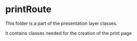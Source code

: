 # printRoute

This folder is a part of the presentation layer classes.

It contains classes needed for the creation of the print page

